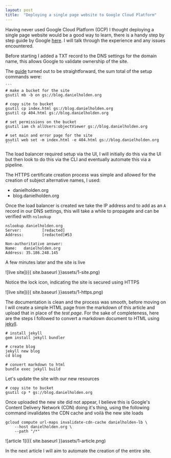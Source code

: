 ```yaml
---
layout: post
title:  "Deploying a single page website to Google Cloud Platform"
---
```


Having never used Google Cloud Platform (GCP) I thought deploying a single page website would be a good way to learn, there is a handy step by step guide by Google [here](https://cloud.google.com/storage/docs/hosting-static-website#gsutil). I will talk through the experience and any issues encountered.

Before starting I added a TXT record to the DNS settings for the domain name, this allows Google to validate ownership of the site.

The [guide](https://cloud.google.com/storage/docs/hosting-static-website#gsutil) turned out to be straightforward, the sum total of the setup commands were:

    ```
    # make a bucket for the site
    gsutil mb -b on gs://blog.danielholden.org

    # copy site to bucket
    gsutil cp index.html gs://blog.danielholden.org
    gsutil cp 404.html gs://blog.danielholden.org

    # set permissions on the bucket
    gsutil iam ch allUsers:objectViewer gs://blog.danielholden.org

    # set main and error page for the site
    gsutil web set -m index.html -e 404.html gs://blog.danielholden.org
    ```

The load balancer required setup via the UI, I will initially do this via the UI but then look to do this via the CLI and eventually automate this via a pipeline.

The HTTPS certificate creation process was simple and allowed for the creation of subject alternative names, I used:
- danielholden.org
- blog.danielholden.org

Once the load balancer is created we take the IP address and to add as an `A` record in our DNS settings, this will take a while to propagate and can be verified with `nslookup`

```
nslookup danielholden.org
Server:         [redacted]
Address:        [redacted]#53

Non-authoritative answer:
Name:   danielholden.org
Address: 35.186.248.145
```

A few minutes later and the site is live

![live site]({{ site.baseurl }}assets/1-site.png)

Notice the lock icon, indicating the site is secured using HTTPS

![live site]({{ site.baseurl }}assets/1-https.png)

The documentation is clean and the process was smooth, before moving on I will create a simple HTML page from the markdown of this article and upload that in place of the _test page_. For the sake of completeness, here are the steps I followed to convert a markdown document to HTML using [jekyll](https://jekyllrb.com/docs/).

```
# install jekyll
gem install jekyll bundler

# create blog
jekyll new blog
cd blog

# convert markdown to html
bundle exec jekyll build
```

Let's update the site with our new resources
```
# copy site to bucket
gsutil cp * gs://blog.danielholden.org
```

Once uploaded the new site did not appear, I believe this is Google's Content Delivery Network (CDN) doing it's thing, using the following command invalidates the CDN cache and voilà the new site loads

```
gcloud compute url-maps invalidate-cdn-cache danielholden-lb \
    --host danielholden.org \
    --path "/*"
```

![article 1]({{ site.baseurl }}assets/1-article.png)

In the next article I will aim to automate the creation of the entire site.
